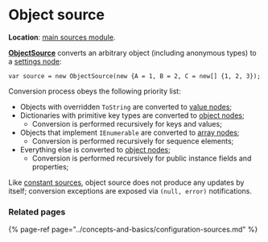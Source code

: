 # Object source

**Location**: [main sources module](../modules/sources.md).

[**ObjectSource**](https://github.com/vostok/configuration.sources/blob/master/Vostok.Configuration.Sources/Object/ObjectSource.cs) converts an arbitrary object \(including anonymous types\) to a [settings node](../concepts-and-basics/settings-nodes/):

```text
var source = new ObjectSource(new {A = 1, B = 2, C = new[] {1, 2, 3});
```

Conversion process obeys the following priority list:

* Objects with overridden `ToString` are converted to [value nodes](../concepts-and-basics/settings-nodes/value-nodes.md);
* Dictionaries with primitive key types are converted to [object nodes](../concepts-and-basics/settings-nodes/object-nodes.md);
  * Conversion is performed recursively for keys and values;
* Objects that implement `IEnumerable` are converted to [array nodes](../concepts-and-basics/settings-nodes/array-nodes.md);
  * Conversion is performed recursively for sequence elements;
* Everything else is converted to [object nodes](../concepts-and-basics/settings-nodes/object-nodes.md);
  * Conversion is performed recursively for public instance fields and properties;

Like [constant sources](constant-source.md), object source does not produce any updates by itself; conversion exceptions are exposed via `(null, error)` notifications.

### Related pages

{% page-ref page="../concepts-and-basics/configuration-sources.md" %}

